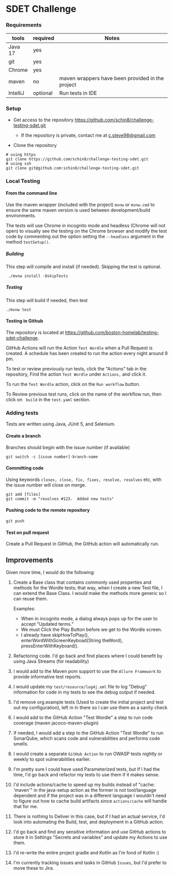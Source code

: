 # SDET Challenge

### Requirements

| tools    | required | Notes                                            |
| -------- | -------- | ------------------------------------------------ |
| Java 17  | yes      |                                                  |
| git      | yes      |                                                  |
| Chrome   | yes      |                                                  |
| maven    | no       | maven wrappers have been provided in the project |
| IntelliJ | optional | Run tests in IDE                                 |

### Setup

- Get access to the repository https://github.com/schin8/challenge-testing-sdet.git
  -  If the repository is private, contact me at c.steve98@gmail.com

- Clone the repository

```
# using https
git clone https://github.com/schin8/challenge-testing-sdet.git
# using ssh
git clone git@github.com:schin8/challenge-testing-sdet.git
```

###  Local Testing

#### From the command line

Use the maven wrapper (included with the project) `mvnw` or `mvnw.cmd` to ensure the same maven version is used between development/build environments.

The tests will use Chrome in incognito mode and headless (Chrome will not open) to visually see the testing on the Chrome browser and modify the test code by commenting out the option setting the `--headless` argument in the method `testSetup()`.

##### Building

This step will compile and install (if needed).  Skipping the test is optional.

```
 ./mvnw install -DskipTests
```

##### Testing

This step will build if needed, then test

```
./mvnw test
```

#### Testing in Github

The repository is located at https://github.com/boston-homelab/testing-sdet-challenge.

GitHub Actions will run the Action `Test Wordle` when a Pull Request is created.  A schedule has been created to run the action every night around 9 pm.

To test or review previously run tests, click the "Actions" tab in the repository, Find the action `Test Wordle` under `Actions,` and click it.

To run the `Test Wordle` action, click on the `Run workflow` button.

To Review previous test runs, click on the name of the workflow run, then click on ` build` in the `test.yaml` section.

### Adding tests

Tests are written using Java,  JUnit 5, and Selenium.

#### Create a branch

Branches should begin with the issue number (if available)

```
git switch -c [issue number]-branch-name
```

#### Committing code 

Using keywords `closes, close, fix, fixes, resolve, resolves` etc, with the issue number will close on merge.

```
git add [files]
git commit -m "resolves #123.  Added new tests"
```

#### Pushing code to the remote repository

```
git push
```

#### Test on pull request

Create a Pull Request in GitHub, the GitHub action will automatically run.



## Improvements

Given more time, I would do the following:

1. Create a Base class that contains commonly used properties and methods for the Wordle tests; that way, when I create a new Test file, I can extend the Base Class.  I would make the methods more generic so I can reuse them.

   Examples:

   	- When in incognito mode, a dialog always pops up for the user to accept "Updated terms."
   	- We must Click the Play Button before we get to the Wordle screen.
   	- I already have skipHowToPlay(), enterWordWithScreenKeyboad(String theWord), pressEnterWithKeyboard().

2. Refactoring code.  I'd go back and find places where I could benefit by using Java Streams (for readability)

3. I would add to the Maven pom support to use the `Allure Framework` to provide informative test reports.

4. I would update my `test/resource/log4j.xml` file to log "Debug" information for code in my tests to see the debug output if needed.

5. I'd remove org.example tests (Used to create the initial project and test out my configuration), left in in there so I can use them as a sanity check

6. I would add to the GitHub Action "Test Wordle" a step to run code coverage (maven jacoco-maven-plugin)

7. If needed, I would add a step to the GitHub Action "Test Wordle" to run SonarQube, which scans code and vulnerabilities and performs code smells.

8. I would create a separate `GitHub Action` to run OWASP tests nightly or weekly to spot vulnerabilities earlier.  

9. I'm pretty sure I could have used Parameterized tests, but If I had the time, I'd go back and refactor my tests to use them if it makes sense.

10. I'd include actions/cache to speed up my builds instead of  "cache: 'maven'" in the java-setup action as the former is not tool/language dependent and if the project was in a different language I wouldn't need to figure out how to cache build artifacts since `actions/cache` will handle that for me.

11. There is nothing to Deliver in this case, but if I had an actual service, I'd look into automating the Build, test, and deployment in a GitHub action.

12. I'd go back and find any sensitive information and use GitHub actions to store it in Settings "Secrets and variables" and update my Actions to use them.

13. I'd re-write the entire project gradle and Kotlin as I'm fond of Kotlin :)

14. I'm currently tracking issues and tasks in GitHub `Issues`, but I'd prefer to move these to Jira.

